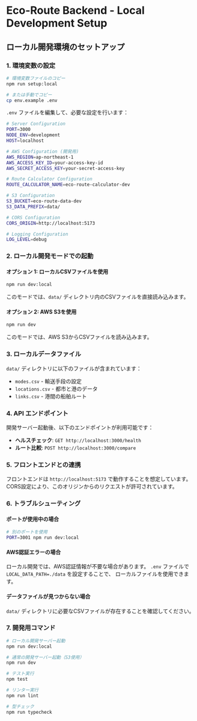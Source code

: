 # Eco-Route Backend - Local Development Setup

## ローカル開発環境のセットアップ

### 1. 環境変数の設定

```bash
# 環境変数ファイルのコピー
npm run setup:local

# または手動でコピー
cp env.example .env
```

`.env` ファイルを編集して、必要な設定を行います：

```bash
# Server Configuration
PORT=3000
NODE_ENV=development
HOST=localhost

# AWS Configuration (開発用)
AWS_REGION=ap-northeast-1
AWS_ACCESS_KEY_ID=your-access-key-id
AWS_SECRET_ACCESS_KEY=your-secret-access-key

# Route Calculator Configuration
ROUTE_CALCULATOR_NAME=eco-route-calculator-dev

# S3 Configuration
S3_BUCKET=eco-route-data-dev
S3_DATA_PREFIX=data/

# CORS Configuration
CORS_ORIGIN=http://localhost:5173

# Logging Configuration
LOG_LEVEL=debug
```

### 2. ローカル開発モードでの起動

#### オプション 1: ローカルCSVファイルを使用
```bash
npm run dev:local
```

このモードでは、`data/` ディレクトリ内のCSVファイルを直接読み込みます。

#### オプション 2: AWS S3を使用
```bash
npm run dev
```

このモードでは、AWS S3からCSVファイルを読み込みます。

### 3. ローカルデータファイル

`data/` ディレクトリに以下のファイルが含まれています：

- `modes.csv` - 輸送手段の設定
- `locations.csv` - 都市と港のデータ
- `links.csv` - 港間の船舶ルート

### 4. API エンドポイント

開発サーバー起動後、以下のエンドポイントが利用可能です：

- **ヘルスチェック**: `GET http://localhost:3000/health`
- **ルート比較**: `POST http://localhost:3000/compare`

### 5. フロントエンドとの連携

フロントエンドは `http://localhost:5173` で動作することを想定しています。
CORS設定により、このオリジンからのリクエストが許可されています。

### 6. トラブルシューティング

#### ポートが使用中の場合
```bash
# 別のポートを使用
PORT=3001 npm run dev:local
```

#### AWS認証エラーの場合
ローカル開発では、AWS認証情報が不要な場合があります。
`.env` ファイルで `LOCAL_DATA_PATH=./data` を設定することで、
ローカルファイルを使用できます。

#### データファイルが見つからない場合
`data/` ディレクトリに必要なCSVファイルが存在することを確認してください。

### 7. 開発用コマンド

```bash
# ローカル開発サーバー起動
npm run dev:local

# 通常の開発サーバー起動（S3使用）
npm run dev

# テスト実行
npm test

# リンター実行
npm run lint

# 型チェック
npm run typecheck
```
